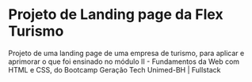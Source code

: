 # Projeto de Landing page da Flex Turismo

Projeto de uma landing page de uma empresa de turismo, para aplicar e aprimorar o que foi ensinado no módulo II - Fundamentos da Web com HTML e CSS, do Bootcamp Geração Tech Unimed-BH | Fullstack

